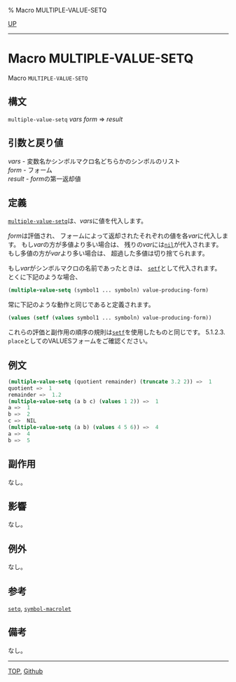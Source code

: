 % Macro MULTIPLE-VALUE-SETQ

[UP](5.3.html)  

---

# Macro **MULTIPLE-VALUE-SETQ**


Macro `MULTIPLE-VALUE-SETQ`


## 構文

`multiple-value-setq` *vars* *form* => *result*


## 引数と戻り値

*vars* - 変数名かシンボルマクロ名どちらかのシンボルのリスト  
*form* - フォーム  
*result* - *form*の第一返却値


## 定義

[`multiple-value-setq`](5.3.multiple-value-setq.html)は、*vars*に値を代入します。

*form*は評価され、
フォームによって返却されたそれぞれの値を各*var*に代入します。
もし*var*の方が多値より多い場合は、
残りの*var*には[`nil`](5.3.nil-variable.html)が代入されます。
もし多値の方が*var*より多い場合は、
超過した多値は切り捨てられます。

もし*var*がシンボルマクロの名前であったときは、
[`setf`](5.3.setf.html)として代入されます。
とくに下記のような場合、

```lisp
(multiple-value-setq (symbol1 ... symboln) value-producing-form)
```

常に下記のような動作と同じであると定義されます。

```lisp
(values (setf (values symbol1 ... symboln) value-producing-form))
```

これらの評価と副作用の順序の規則は[`setf`](5.3.setf.html)を使用したものと同じです。
5.1.2.3. `place`としてのVALUESフォームをご確認ください。


## 例文

```lisp
(multiple-value-setq (quotient remainder) (truncate 3.2 2)) =>  1
quotient =>  1
remainder =>  1.2
(multiple-value-setq (a b c) (values 1 2)) =>  1
a =>  1
b =>  2
c =>  NIL
(multiple-value-setq (a b) (values 4 5 6)) =>  4
a =>  4
b =>  5
```


## 副作用

なし。


## 影響

なし。


## 例外

なし。


## 参考

[`setq`](5.3.setq.html),
[`symbol-macrolet`](3.8.symbol-macrolet.html)


## 備考

なし。


---
[TOP](index.html),  [Github](https://github.com/nptcl/npt-japanese)

